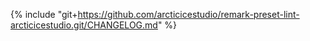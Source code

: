 {% include "git+https://github.com/arcticicestudio/remark-preset-lint-arcticicestudio.git/CHANGELOG.md" %}

